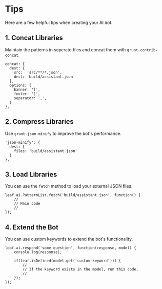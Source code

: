 # Tips

Here are a few helpful tips when creating your AI bot.

## 1. Concat Libraries

Maintain the patterns in seperate files and concat them with `grunt-contrib-concat`.
    
    concat: {
      dest: {
        src:  'src/**/*.json',
        dest: 'build/assistant.json'
      },
      options: {
        banner: '[',
        footer: ']',
        separator: ',',
      }
    },
    
## 2. Compress Libraries

Use `grunt-json-minify` to improve the bot's performance.

    'json-minify': {
      dest: {
        files: 'build/assistant.json'
      }
    },
    
## 3. Load Libraries

You can use the `fetch` method to load your external JSON files.

    leaf.ai.PatternList.fetch('build/assistant.json', function() {
        //
        // Main code
        //
    });
    
## 4. Extend the Bot

You can use custom keywords to extend the bot's functionality.

    leaf.ai.respond('some question', function(response, model) {
        console.log(response);
        
        if(leaf.isDefined(model.get('custom-keyword'))) {
            //
            // If the keyword exists in the model, run this code.
            //
        });
    });


